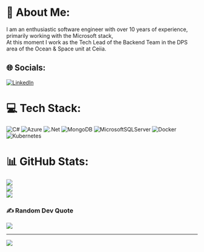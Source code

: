 # 💫 About Me:
I am an enthusiastic software engineer with over 10 years of experience, primarily working with the Microsoft stack, <br>At this moment I work as the Tech Lead of the Backend Team in the DPS area of the Ocean & Space unit at Ceiia.


## 🌐 Socials:
[![LinkedIn](https://img.shields.io/badge/LinkedIn-%230077B5.svg?logo=linkedin&logoColor=white)](https://linkedin.com/in/bepintocosta) 

# 💻 Tech Stack:
![C#](https://img.shields.io/badge/c%23-%23239120.svg?style=for-the-badge&logo=c-sharp&logoColor=white) ![Azure](https://img.shields.io/badge/azure-%230072C6.svg?style=for-the-badge&logo=azure-devops&logoColor=white) ![.Net](https://img.shields.io/badge/.NET-5C2D91?style=for-the-badge&logo=.net&logoColor=white) ![MongoDB](https://img.shields.io/badge/MongoDB-%234ea94b.svg?style=for-the-badge&logo=mongodb&logoColor=white) ![MicrosoftSQLServer](https://img.shields.io/badge/Microsoft%20SQL%20Sever-CC2927?style=for-the-badge&logo=microsoft%20sql%20server&logoColor=white) ![Docker](https://img.shields.io/badge/docker-%230db7ed.svg?style=for-the-badge&logo=docker&logoColor=white) ![Kubernetes](https://img.shields.io/badge/kubernetes-%23326ce5.svg?style=for-the-badge&logo=kubernetes&logoColor=white)
# 📊 GitHub Stats:
![](https://github-readme-stats.vercel.app/api?username=bepintocosta&theme=highcontrast&hide_border=false&include_all_commits=true&count_private=true)<br/>
![](https://github-readme-streak-stats.herokuapp.com/?user=bepintocosta&theme=highcontrast&hide_border=false)<br/>
![](https://github-readme-stats.vercel.app/api/top-langs/?username=bepintocosta&theme=highcontrast&hide_border=false&include_all_commits=true&count_private=true&layout=compact)

### ✍️ Random Dev Quote
![](https://quotes-github-readme.vercel.app/api?type=horizontal&theme=gruvbox)

---
[![](https://visitcount.itsvg.in/api?id=bepintocosta&icon=0&color=0)](https://visitcount.itsvg.in)

<!-- Proudly created with GPRM ( https://gprm.itsvg.in ) -->
